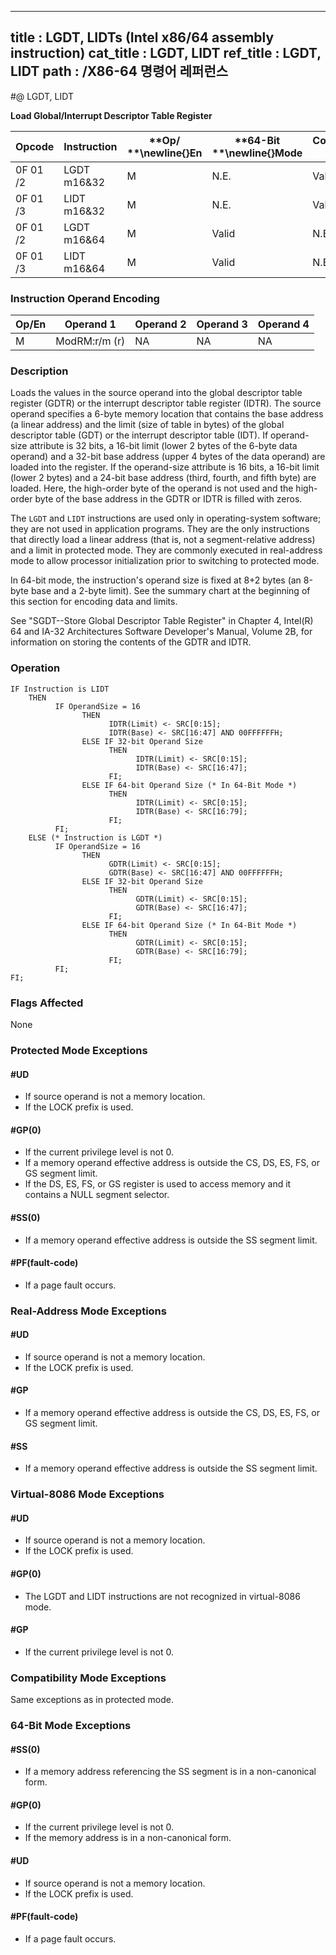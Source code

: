 ----------------------------
title : LGDT, LIDTs (Intel x86/64 assembly instruction)
cat_title : LGDT, LIDT
ref_title : LGDT, LIDT
path : /X86-64 명령어 레퍼런스
----------------------------
#@ LGDT, LIDT

**Load Global/Interrupt Descriptor Table Register**

|**Opcode**|**Instruction**|**Op/ **\newline{}**En**|**64-Bit **\newline{}**Mode**|**Compat/**\newline{}**Leg Mode**|**Description**|
|----------|---------------|------------------------|-----------------------------|---------------------------------|---------------|
|0F 01 /2|LGDT m16&32|M|N.E.|Valid|Load m into GDTR.|
|0F 01 /3|LIDT m16&32|M|N.E.|Valid|Load m into IDTR.|
|0F 01 /2|LGDT m16&64|M|Valid|N.E.|Load m into GDTR.|
|0F 01 /3|LIDT m16&64|M|Valid|N.E.|Load m into IDTR.|
### Instruction Operand Encoding


|Op/En|Operand 1|Operand 2|Operand 3|Operand 4|
|-----|---------|---------|---------|---------|
|M|ModRM:r/m (r)|NA|NA|NA|
### Description


Loads the values in the source operand into the global descriptor table register (GDTR) or the interrupt descriptor table register (IDTR). The source operand specifies a 6-byte memory location that contains the base address (a linear address) and the limit (size of table in bytes) of the global descriptor table (GDT) or the interrupt descriptor table (IDT). If operand-size attribute is 32 bits, a 16-bit limit (lower 2 bytes of the 6-byte data operand) and a 32-bit base address (upper 4 bytes of the data operand) are loaded into the register. If the operand-size attribute is 16 bits, a 16-bit limit (lower 2 bytes) and a 24-bit base address (third, fourth, and fifth byte) are loaded. Here, the high-order byte of the operand is not used and the high-order byte of the base address in the GDTR or IDTR is filled with zeros.

The `LGDT` and `LIDT` instructions are used only in operating-system software; they are not used in application programs. They are the only instructions that directly load a linear address (that is, not a segment-relative address) and a limit in protected mode. They are commonly executed in real-address mode to allow processor initialization prior to switching to protected mode.

In 64-bit mode, the instruction's operand size is fixed at 8+2 bytes (an 8-byte base and a 2-byte limit). See the summary chart at the beginning of this section for encoding data and limits.

See "SGDT--Store Global Descriptor Table Register" in Chapter 4, Intel(R) 64 and IA-32 Architectures Software Developer's Manual, Volume 2B, for information on storing the contents of the GDTR and IDTR.


### Operation

```info-verb
IF Instruction is LIDT
    THEN
          IF OperandSize = 16
                THEN 
                      IDTR(Limit) <- SRC[0:15];
                      IDTR(Base) <- SRC[16:47] AND 00FFFFFFH; 
                ELSE IF 32-bit Operand Size
                      THEN
                            IDTR(Limit) <- SRC[0:15];
                            IDTR(Base) <- SRC[16:47]; 
                      FI;
                ELSE IF 64-bit Operand Size (* In 64-Bit Mode *)
                      THEN
                            IDTR(Limit) <- SRC[0:15];
                            IDTR(Base) <- SRC[16:79]; 
                      FI;
          FI;
    ELSE (* Instruction is LGDT *)
          IF OperandSize = 16
                THEN 
                      GDTR(Limit) <- SRC[0:15];
                      GDTR(Base) <- SRC[16:47] AND 00FFFFFFH; 
                ELSE IF 32-bit Operand Size
                      THEN
                            GDTR(Limit) <- SRC[0:15];
                            GDTR(Base) <- SRC[16:47]; 
                      FI;
                ELSE IF 64-bit Operand Size (* In 64-Bit Mode *)
                      THEN
                            GDTR(Limit) <- SRC[0:15];
                            GDTR(Base) <- SRC[16:79]; 
                      FI;
          FI; 
FI;
```
### Flags Affected


None


### Protected Mode Exceptions

#### #UD
* If source operand is not a memory location.
* If the LOCK prefix is used.

#### #GP(0)
* If the current privilege level is not 0.
* If a memory operand effective address is outside the CS, DS, ES, FS, or GS segment limit.
* If the DS, ES, FS, or GS register is used to access memory and it contains a NULL segment selector.

#### #SS(0)
* If a memory operand effective address is outside the SS segment limit.

#### #PF(fault-code)
* If a page fault occurs.

### Real-Address Mode Exceptions

#### #UD
* If source operand is not a memory location.
* If the LOCK prefix is used.

#### #GP
* If a memory operand effective address is outside the CS, DS, ES, FS, or GS segment limit.

#### #SS
* If a memory operand effective address is outside the SS segment limit.

### Virtual-8086 Mode Exceptions

#### #UD
* If source operand is not a memory location.
* If the LOCK prefix is used.

#### #GP(0)
* The LGDT and LIDT instructions are not recognized in virtual-8086 mode.

#### #GP
* If the current privilege level is not 0.

### Compatibility Mode Exceptions



Same exceptions as in protected mode.


### 64-Bit Mode Exceptions

#### #SS(0)
* If a memory address referencing the SS segment is in a non-canonical form.

#### #GP(0)
* If the current privilege level is not 0.
* If the memory address is in a non-canonical form.

#### #UD
* If source operand is not a memory location.
* If the LOCK prefix is used.

#### #PF(fault-code)
* If a page fault occurs.
